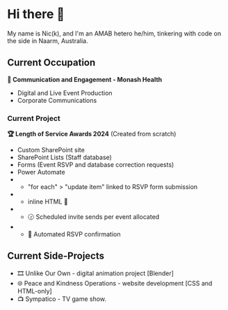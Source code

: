 # Hi there 👋
My name is Nic(k), and I'm an AMAB hetero he/him, tinkering with code on the side in Naarm, Australia.
## Current Occupation
**📢 Communication and Engagement - Monash Health**
- Digital and Live Event Production
- Corporate Communications
### Current Project
**🏆 Length of Service Awards 2024**
(Created from scratch)
- Custom SharePoint site
- SharePoint Lists (Staff database)
- Forms (Event RSVP and database correction requests)
- Power Automate
- - "for each" > "update item" linked to RSVP form submission
- - inline HTML 📧
- - 🕝 Scheduled invite sends per event allocated
- - 🔔 Automated RSVP confirmation
## Current Side-Projects
- 🎞️ Unlike Our Own - digital animation project [Blender]
- 🌐 Peace and Kindness Operations - website development [CSS and HTML-only]
- 📺 Sympatico - TV game show.
